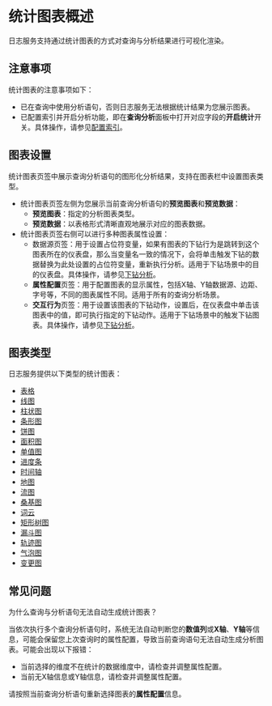 # 统计图表概述

日志服务支持通过统计图表的方式对查询与分析结果进行可视化渲染。

## 注意事项

统计图表的注意事项如下：

-   已在查询中使用分析语句，否则日志服务无法根据统计结果为您展示图表。
-   已配置索引并开启分析功能，即在**查询分析**面板中打开对应字段的**开启统计**开关。具体操作，请参见[配置索引](/intl.zh-CN/查询与分析/配置索引.md)。

## 图表设置

统计图表页签中展示查询分析语句的图形化分析结果，支持在图表栏中设置图表类型。

-   统计图表页签左侧为您展示当前查询分析语句的**预览图表**和**预览数据**：
    -   **预览图表**：指定的分析图表类型。
    -   **预览数据**：以表格形式清晰直观地展示对应的图表数据。
-   统计图表页签右侧可以进行多种图表属性设置：
    -   数据源页签：用于设置占位符变量，如果有图表的下钻行为是跳转到这个图表所在的仪表盘，那么当变量名一致的情况下，会将单击触发下钻的数据替换为此处设置的占位符变量，重新执行分析。适用于下钻场景中的目的仪表盘。具体操作，请参见[下钻分析](/intl.zh-CN/可视化/下钻分析.md)。
    -   **属性配置**页签：用于配置图表的显示属性，包括X轴、Y轴数据源、边距、字号等，不同的图表属性不同。适用于所有的查询分析场景。
    -   **交互行为**页签：用于设置该图表的下钻动作，设置后，在仪表盘中单击该图表中的值，即可执行指定的下钻动作。适用于下钻场景中的触发下钻图表。具体操作，请参见[下钻分析](/intl.zh-CN/可视化/下钻分析.md)。

## 图表类型

日志服务提供以下类型的统计图表：

-   [表格](/intl.zh-CN/可视化/统计图表/表格.md)
-   [线图](/intl.zh-CN/可视化/统计图表/线图.md)
-   [柱状图](/intl.zh-CN/可视化/统计图表/柱状图.md)
-   [条形图](/intl.zh-CN/可视化/统计图表/条形图.md)
-   [饼图](/intl.zh-CN/可视化/统计图表/饼图.md)
-   [面积图](/intl.zh-CN/可视化/统计图表/面积图.md)
-   [单值图](/intl.zh-CN/可视化/统计图表/单值图.md)
-   [进度条](/intl.zh-CN/可视化/统计图表/进度条.md)
-   [时间轴](/intl.zh-CN/可视化/统计图表/时间轴.md)
-   [地图](/intl.zh-CN/可视化/统计图表/地图.md)
-   [流图](/intl.zh-CN/可视化/统计图表/流图.md)
-   [桑基图](/intl.zh-CN/可视化/统计图表/桑基图.md)
-   [词云](/intl.zh-CN/可视化/统计图表/词云.md)
-   [矩形树图](/intl.zh-CN/可视化/统计图表/矩形树图.md)
-   [漏斗图](/intl.zh-CN/可视化/统计图表/漏斗图.md)
-   [轨迹图](/intl.zh-CN/可视化/统计图表/轨迹图.md)
-   [气泡图](/intl.zh-CN/可视化/统计图表/气泡图.md)
-   [变更图](/intl.zh-CN/可视化/统计图表/变更图.md)

## 常见问题

为什么查询与分析语句无法自动生成统计图表？

当依次执行多个查询分析语句时，系统无法自动判断您的**数值列**或**X轴**、**Y轴**等信息，可能会保留您上次查询时的属性配置，导致当前查询语句无法自动生成分析图表。可能会出现以下报错：

-   当前选择的维度不在统计的数据维度中，请检查并调整属性配置。
-   当前无X轴信息或Y轴信息，请检查并调整属性配置。

请按照当前查询分析语句重新选择图表的**属性配置**信息。

